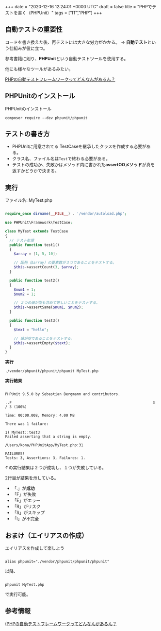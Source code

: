 
+++
date = "2020-12-16 12:24:01 +0000 UTC"
draft = false
title = "PHPでテストを書く（PHPUnit）"
tags = ["IT","PHP"]
+++

## 自動テストの重要性

コードを書き換えた後、再テストには大きな労力がかかる。 => <strong>自動テスト</strong>という仕組みが役に立つ。

参考書籍に則り、<strong>PHPUnit</strong>という自動テストツールを使用する。

<!--more-->

他にも様々なツールがあるみたい。

[PHPの自動テストフレームワークってどんなんがあるん？](https://qiita.com/geckothic/items/adeb3eddb4131ebff2cf)


## PHPUnitのインストール

PHPUnitのインストール

```
composer require --dev phpunit/phpunit
```


## テストの書き方

- PHPUnitに用意されてる TestCaseを継承したクラスを作成する必要がある。
- クラス名、ファイル名は<code>Test</code>で終わる必要がある。
- テストの成功か、失敗かはメソッド内に書かれた<strong>assertOOメソッド</strong>が真を返すかどうかで決まる。

## 実行

ファイル名: MyTest.php

```php

require_once dirname(__FILE__) . '/vendor/autoload.php';

use PHPUnit\Framework\TestCase;

class MyTest extends TestCase
{
  // テスト処理
  public function test1()
  {
    $array = [1, 5, 10];

    // 配列（$array）の要素数が３つであることをテストする。
    $this->assertCount(3, $array);
  }

  public function test2()
  {
    $num1 = 1;
    $num2 = 1;

    // ２つの値が型も含めて等しいことをテストする。
    $this->assertSame($num1, $num2);
  }

  public function test3()
  {
    $text = "hello";

    // 値が空であることをテストする。
    $this->assertEmpty($text);
  }
}

```


<strong>実行</strong>

```
./vendor/phpunit/phpunit/phpunit MyTest.php
```


<strong>実行結果</strong>

```

PHPUnit 9.5.0 by Sebastian Bergmann and contributors.

..F                                                                 3 / 3 (100%)

Time: 00:00.008, Memory: 4.00 MB

There was 1 failure:

1) MyTest::test3
Failed asserting that a string is empty.

/Users/kona/PHPUnitApp/MyTest.php:31

FAILURES!
Tests: 3, Assertions: 3, Failures: 1.

```


↑の実行結果は２つが成功し、１つが失敗している。

2行目が結果を示している。

- 「.」が**成功**
- 「F」が失敗
- 「E」がエラー
- 「R」がリスク
- 「S」がスキップ
- 「I」が不完全


## おまけ（エイリアスの作成）

エイリアスを作成して楽しよう

```

alias phpunit="./vendor/phpunit/phpunit/phpunit"

```


以降、

```

phpunit MyTest.php

```


で実行可能。

## 参考情報

[(PHPの自動テストフレームワークってどんなんがあるん？](https://qiita.com/geckothic/items/adeb3eddb4131ebff2cf)
